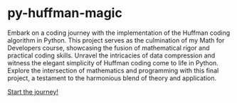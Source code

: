 # py-huffman-magic
Embark on a coding journey with the implementation of the Huffman coding algorithm in Python. This project serves as the culmination of my Math for Developers course, showcasing the fusion of mathematical rigor and practical coding skills. Unravel the intricacies of data compression and witness the elegant simplicity of Huffman coding come to life in Python. Explore the intersection of mathematics and programming with this final project, a testament to the harmonious blend of theory and application.

[Start the journey!](py-huffman-magic.ipynb)
